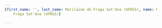 ```yaml
---
{first_name: '', last_name: Marilaine de Fraga Sat'Ana (UFRGS), name: Marilaine de
    Fraga Sat'Ana (UFRGS)}

---
```


